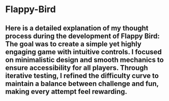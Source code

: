 # Flappy-Bird
Here is a detailed explanation of my thought process during the development of Flappy Bird:
The goal was to create a simple yet highly engaging game with intuitive controls. I focused on minimalistic design and smooth mechanics to ensure accessibility for all players. Through iterative testing, I refined the difficulty curve to maintain a balance between challenge and fun, making every attempt feel rewarding.
--------------------------------------------------------------------------------------------------
